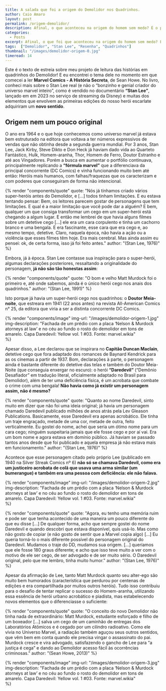 ```yaml
---
title: A salada que foi a origem do Demolidor nos Quadrinhos.
author: Caio Amaro
layout: post
permalink: /origem-demolidor/
description: Afinal, o que aconteceu na origem do homem sem medo? É o primeiro super-herói cego mesmo? Por que 7 desenhistas durante as 20 primeiras edições? Que picuinha foi essa que rolou nos créditos das histórias? Stan lee copiou o nome de outro herói?
categories:
  - Posts
excerpt: Afinal, o que foi que aconteceu na origem do homem sem medo? É o primeiro super-herói cego mesmo? Por que 7 desenhistas durante as 20 primeiras edições? Que picuinha foi essa que rolou nos créditos das histórias? Stan lee copiou o nome de outro herói?
tags:  ["Demolidor", "Stan Lee", "Resenha", "Quadrinhos"]
thumbnail: "/images/demolidor-origem-0.jpg"
timeread: 14
---
```


Este é o texto de estreia sobre meu projeto de leitura das histórias em quadrinhos do Demolidor! E eu encontrei o tema dele no momento em que comecei a ler **Marvel Comics - A História Secreta**, de Sean Howe. No livro, conheci mais sobre o Stan Lee real (e não o “bonzinho e genial criador do universo marvel inteiro”, como é vendido no documentário **“Stan Lee”**, lançado em em 2023 no serviço de streaming da Disney) e muitas dos elementos que envolvem as primeiras edições do nosso herói escarlate adquiriram um **novo sentido**. 


## Origem nem um pouco original

O ano era 1964 e o que hoje conhecemos como universo marvel já estava bem estruturado na editora que voltava a ter números expressivos de vendas que não obtinha desde a segunda guerra mundial. Por 3 anos, Stan Lee, Jack Kirby, Steve Dikto e Don Heck já haviam dado vida ao Quarteto Fantástico, Hulk, Homem-aranha, Thor, Homem de Ferro, Doutor Estranho e até aos Vingadores. Porém a busca em aumentar o portfólio continuava, principalmente replicando a **“fórmula marvel”** que a diferenciava da principal concorrente (DC Comics) e vinha funcionando muito bem até então: Heróis mais humanos, com falhas/fraquezas que os caracterizam e com poderes que conseguiram de forma não intencional.

{% render "components/quote" 
quote: "Nós já tínhamos criado vários super-heróis antes do Demolidor, e [...] todos tinham limitações. E eu estava tentando pensar: Bem, os leitores parecem gostar de personagens que tem limitações. E qual é a maior limitação que você pode dar a alguém? E bem, qualquer um que consiga transformar um cego em um super-herói está chegando a algum lugar. E então me lembrei de que havia alguns filmes sobre um detetive cego [...] ele era um cara corpulento e tinha um cachorro branco e uma bengala. E era fascinante, esse cara que era cego e, ao mesmo tempo, detetive. Claro, naquela época, não havia a ação ou a violência que esses filmes têm hoje. Era mais cerebral. Mas ainda assim eu pensei: ok, de certa forma, isso já foi feito antes." 
author: "(Stan Lee, 1976)" 
%}

Embora, já à época. Stan Lee contasse sua inspiração para o super-herói, algumas declarações posteriores, ressaltando a originalidade do personagem, **já não são tão honestas assim**: 

{% render "components/quote" 
quote: "O bom e velho Matt Murdock foi o primeiro e, até onde sabemos, ainda é o único herói cego nos anais dos quadrinhos."
author: "(Stan Lee, 1991)" 
%}

Isto porque já havia um super-herói cego nos quadrinhos: o **Doutor Meia-noite**, que estreara em 1941 (22 anos antes) na revista All-American Comics n° 25, da editora que viria a ser a distinta concorrente DC Comics.

{% render "components/image" 
img-url: "/images/demolidor-origem-1.jpg"
img-description: "Fachada de um prédio com a placa ‘Nelson & Murdock atorneys at law’ e no céu ao fundo o rosto do demolidor em tons de amarelo. Capa Daredevil: Yellow vol. 1 #03. Fonte: marvel.wikia"  
%}

Apesar disso, a Lee declarou que se inspirara no **Capitão Duncan Maclain**, detetive cego que fora adaptado dos romances de Baynard Kendrick para as os cinemas a partir de 1937. Bom, declarações à parte, o personagem ainda é bastante diferente do detetive das telas e também do Doutor Meia-Noite (que conseguia enxergar no escuro): o herói **“Daredevil”** (“Demônio Desafiador” em tradução literal, oficialmente adaptado no Brasil para Demolidor), além de ter uma deficiência física, é um acrobata que combate o crime com uma bengala! **Não havia como já existir um personagem assim, não é mesmo?**

{% render "components/quote" 
quote: "Quanto ao nome Daredevil, sinto muito em dizer que não foi uma ideia original; já havia um personagem chamado Daredevil publicado milhões de anos atrás pela Lev Gleason Publications. Basicamente, esse Daredevil era apenas acrobático. Ele tinha um traje engraçado, metade de uma cor, metade de outra, feito verticalmente. Eu gostei do nome, achei que seria um ótimo nome para um cara cego; ninguém suspeitaria jamais que ele fosse cego e por aí vai. Era um bom nome e agora estava em domínio público. Já haviam se passado tantos anos desde que foi publicado e aquela empresa já não estava mais em funcionamento."
author: "(Stan Lee, 1976)" 
%}

Acontece que esse personagem citado pelo próprio Lee (publicado em 1940 na Silver Streak Comics nº 6) **não só se chamava Daredevil, como era um justiceiro acrobata de colã que usava uma arma similar (um bumerangue) e também era uma pessoa com deficiência: ele não falava.**

{% render "components/image" 
img-url: "/images/demolidor-origem-2.jpg"
img-description: "Fachada de um prédio com a placa ‘Nelson & Murdock atorneys at law’ e no céu ao fundo o rosto do demolidor em tons de amarelo. Capa Daredevil: Yellow vol. 1 #03. Fonte: marvel.wikia"  
%}

{% render "components/quote" 
quote: "Agora, eu tenho uma memória ruim e pode ser que tenha acontecido de uma maneira um pouco diferente do que eu disse [...] De qualquer forma, acho que sempre gostei do nome Daredevil e quando descobri que estava disponível, quis usá-lo. Mas como não gosto de copiar (e não gosto de sentir que a Marvel copia algo) [...] Eu queria torná-lo o mais diferente possível do personagem original do Daredevil. Mudamos o traje do DD, mudamos sua origem. [...] queríamos que ele fosse 180 graus diferente; e acho que isso teve muito a ver com o motivo de ele ser cego, de ser advogado e de ser muito sério. O Daredevil original, pelo que me lembro, tinha muito humor."
author: "(Stan Lee, 1976)" 
%}

Apesar da afirmação de Lee, tanto Matt Murdock quanto seu alter-ego são muito bem humorados (característica que perdurou por centenas de edições e era compartilhada por muitos outros heróis). Tudo isso contribuiu para o desafio de tentar replicar o sucesso do Homem-aranha, utilizando essa essência de herói urbano acrobático e piadista, mas estabelecendo novos elementos que o diferenciasse o suficiente:

{% render "components/quote" 
quote: "O conceito do novo Demolidor não tinha nada de extraordinário: Matt Murdock, estudante esforçado e filho de um boxeador [...] salva um cego de um caminhão de entregas dos Laboratórios Atômicos e é cegado por um cilindro radioativo. Como ele vivia no Universo Marvel, a radiação também aguçou seus outros sentidos, que vêm bem em conta quando ele precisa vingar o assassinato do pai. Murdock cresce e vira advogado, satisfazendo o gancho de Lee para “a justiça é cega” e dando ao Demolidor acesso fácil às ocorrências criminosas."
author: "(Sean Howe, 2013)" 
%}

{% render "components/image" 
img-url: "/images/demolidor-origem-3.jpg"
img-description: "Fachada de um prédio com a placa ‘Nelson & Murdock atorneys at law’ e no céu ao fundo o rosto do demolidor em tons de amarelo. Capa Daredevil: Yellow vol. 1 #03. Fonte: marvel.wikia"  
%}



